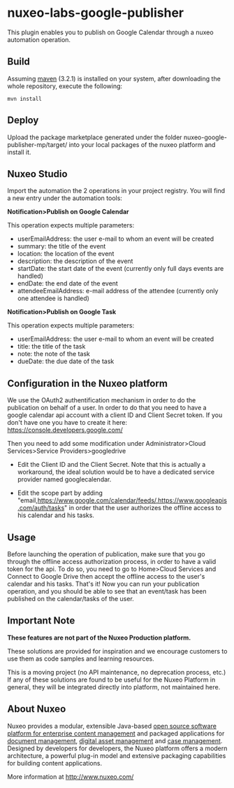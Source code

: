 # nuxeo-labs-google-publisher
This plugin enables you to publish on Google Calendar through a nuxeo automation operation.

## Build

Assuming [maven](http://maven.apache.org/) (3.2.1) is installed on your system, after downloading the whole repository, execute the following:
```
mvn install
```

## Deploy

Upload the package marketplace generated under the folder nuxeo-google-publisher-mp/target/ into your local packages of the nuxeo platform and install it.

## Nuxeo Studio

Import the automation the 2 operations in your project registry. You will find a new entry under the automation tools:

**Notification>Publish on Google Calendar**

This operation expects multiple parameters:
- userEmailAddress: the user e-mail to whom an event will be created
- summary: the title of the event
- location: the location of the event
- description: the description of the event
- startDate: the start date of the event (currently only full days events are handled)
- endDate: the end date of the event
- attendeeEmailAddress: e-mail address of the attendee (currently only one attendee is handled)

**Notification>Publish on Google Task**

This operation expects multiple parameters:
- userEmailAddress: the user e-mail to whom an event will be created
- title: the title of the task
- note: the note of the task
- dueDate: the due date of the task

## Configuration in the Nuxeo platform

We use the OAuth2 authentification mechanism in order to do the publication on behalf of a user. In order to do that you need to have a google calendar api account with a client ID and Client Secret token. If you don't have one you have to create it here: https://console.developers.google.com/

Then you need to add some modification under Administrator>Cloud Services>Service Providers>googledrive
- Edit the Client ID and the Client Secret. Note that this is actually a workaround, the ideal solution would be to have a dedicated service provider named googlecalendar.

- Edit the scope part by adding "email,https://www.google.com/calendar/feeds/,https://www.googleapis.com/auth/tasks" in order that the user authorizes the offline access to his calendar and his tasks.

## Usage

Before launching the operation of publication, make sure that you go through the offline access authorization process, in order to have a valid token for the api. To do so, you need to go to Home>Cloud Services and Connect to Google Drive then accept the offline access to the user's calendar and his tasks.
That's it! Now you can run your publication operation, and you should be able to see that an event/task has been published on the calendar/tasks of the user.

## Important Note

**These features are not part of the Nuxeo Production platform.**

These solutions are provided for inspiration and we encourage customers to use them as code samples and learning resources.

This is a moving project (no API maintenance, no deprecation process, etc.) If any of these solutions are found to be useful for the Nuxeo Platform in general, they will be integrated directly into platform, not maintained here.


## About Nuxeo

Nuxeo provides a modular, extensible Java-based [open source software platform for enterprise content management](http://www.nuxeo.com/en/products/ep) and packaged applications for [document management](http://www.nuxeo.com/en/products/document-management), [digital asset management](http://www.nuxeo.com/en/products/dam) and [case management](http://www.nuxeo.com/en/products/case-management). Designed by developers for developers, the Nuxeo platform offers a modern architecture, a powerful plug-in model and extensive packaging capabilities for building content applications.

More information at <http://www.nuxeo.com/>
